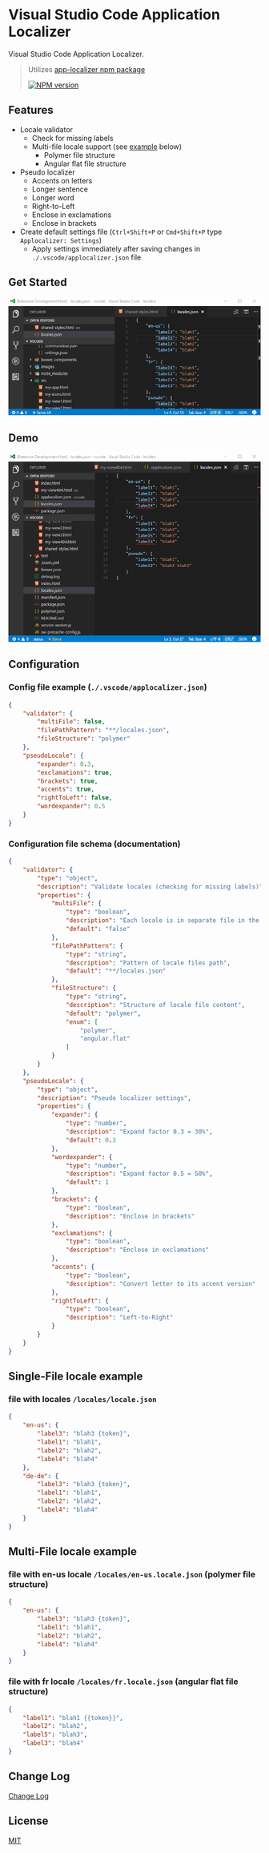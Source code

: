 # Visual Studio Code Application Localizer

Visual Studio Code Application Localizer.

> Utilizes [app-localizer npm package](https://www.npmjs.com/package/app-localizer)
>
> [![NPM version](https://img.shields.io/npm/v/app-localizer.svg)](https://www.npmjs.com/package/app-localizer)

## Features

* Locale validator
	- Check for missing labels
	- Multi-file locale support (see [example](#multi-file-locale-example) below)
		* Polymer file structure
		* Angular flat file structure
* Pseudo localizer
    - Accents on letters
    - Longer sentence
    - Longer word
    - Right-to-Left
    - Enclose in exclamations
    - Enclose in brackets
* Create default settings file (`Ctrl+Shift+P` or `Cmd+Shift+P` type `Applocalizer: Settings`)
	- Apply settings immediately after saving changes in `./.vscode/applocalizer.json` file

## Get Started

[![Get Started](getstarted.gif)](getstarted.gif)

## Demo

[![Demo](demo.gif)](demo.gif)

## Configuration

### Config file example (`./.vscode/applocalizer.json`)
```json
{
	"validator": {
		"multiFile": false,
		"filePathPattern": "**/locales.json",
		"fileStructure": "polymer"
	},
	"pseudoLocale": {
		"expander": 0.3,
		"exclamations": true,
		"brackets": true,
		"accents": true,
		"rightToLeft": false,
		"wordexpander": 0.5
	}
}
```

### Configuration file schema (documentation)
```json
{
	"validator": {
		"type": "object",
		"description": "Validate locales (checking for missing labels)",
		"properties": {
			"multiFile": {
				"type": "boolean",
				"description": "Each locale is in separate file in the same folder.",
				"default": "false"
			},
			"filePathPattern": {
				"type": "string",
				"description": "Pattern of locale files path",
				"default": "**/locales.json"
			},
			"fileStructure": {
				"type": "string",
				"description": "Structure of locale file content",
				"default": "polymer",
				"enum": [
					"polymer",
					"angular.flat"
				]
			}
		}
	},
	"pseudoLocale": {
		"type": "object",
		"description": "Pseudo localizer settings",
		"properties": {
			"expander": {
				"type": "number",
				"description": "Expand factor 0.3 = 30%",
				"default": 0.3
			},
			"wordexpander": {
				"type": "number",
				"description": "Expand factor 0.5 = 50%",
				"default": 1
			},
			"brackets": {
				"type": "boolean",
				"description": "Enclose in brackets"
			},
			"exclamations": {
				"type": "boolean",
				"description": "Enclose in exclamations"
			},
			"accents": {
				"type": "boolean",
				"description": "Convert letter to its accent version"
			},
			"rightToLeft": {
				"type": "boolean",
				"description": "Left-to-Right"
			}
		}
	}
}
```
## Single-File locale example

### file with locales `/locales/locale.json`
```json
{
	"en-us": {
		"label3": "blah3 {token}",
		"label1": "blah1",
		"label2": "blah2",
		"label4": "blah4"
	},
	"de-de": {
		"label3": "blah3 {token}",
		"label1": "blah1",
		"label2": "blah2",
		"label4": "blah4"
	}
}
```

## Multi-File locale example

### file with en-us locale `/locales/en-us.locale.json` (polymer file structure)
```json
{
	"en-us": {
		"label3": "blah3 {token}",
		"label1": "blah1",
		"label2": "blah2",
		"label4": "blah4"
	}
}
```

### file with fr locale `/locales/fr.locale.json` (angular flat file structure)
```json
{
	"label1": "blah1 {{token}}",
	"label2": "blah2",
	"label5": "blah3",
	"label3": "blah4"
}
```

## Change Log

[Change Log](CHANGELOG.md)

## License

[MIT](LICENSE.md)
